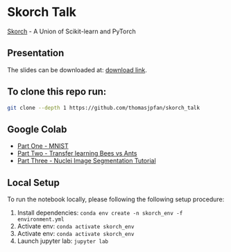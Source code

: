 # Skorch Talk

[Skorch](https://github.com/skorch-dev/skorch) - A Union of Scikit-learn and PyTorch

## Presentation

The slides can be downloaded at: [download link](https://github.com/thomasjpfan/skorch_talk/raw/master/presentation.pdf).

## To clone this repo run:

```bash
git clone --depth 1 https://github.com/thomasjpfan/skorch_talk
```

## Google Colab

- [Part One - MNIST](https://colab.research.google.com/github/thomasjpfan/skorch_talk/blob/master/part_1_mnist.ipynb)
- [Part Two - Transfer learning Bees vs Ants](https://colab.research.google.com/github/thomasjpfan/skorch_talk/blob/master/part_2_bee_vs_ant.ipynb)
- [Part Three - Nuclei Image Segmentation Tutorial](https://colab.research.google.com/github/thomasjpfan/skorch_talk/blob/master/part_3_kaggle_seg.ipynb)

## Local Setup

To run the notebook locally, please following the following setup procedure:

1. Install dependencies: `conda env create -n skorch_env -f environment.yml`
1. Activate env: `conda activate skorch_env`
1. Activate env: `conda activate skorch_env`
1. Launch jupyter lab: `jupyter lab`
